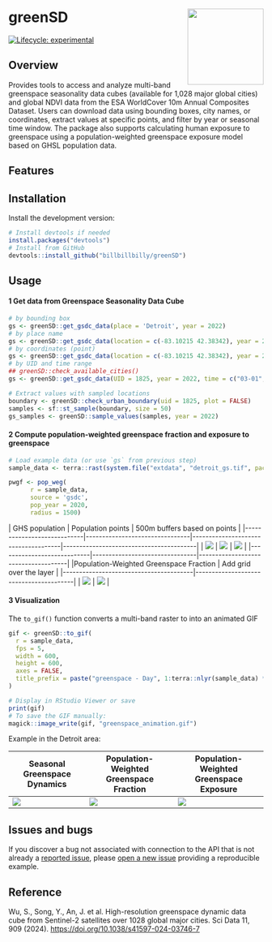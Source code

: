 # greenSD <a href="https://github.com/billbillbilly/greenSD/"><img src="images/logo.png" align="right" height="150" /></a>

<!-- badges: start -->
[![Lifecycle:
experimental](https://img.shields.io/badge/lifecycle-experimental-orange.svg)](https://lifecycle.r-lib.org/articles/stages.html#experimental)
<!-- badges: end -->

## Overview
Provides tools to access and analyze multi-band greenspace seasonality data cubes 
(available for 1,028 major global cities) and global NDVI data from the ESA 
WorldCover 10m Annual Composites Dataset. Users can download data using bounding 
boxes, city names, or coordinates, extract values at specific points, and filter 
by year or seasonal time window. The package also supports calculating human 
exposure to greenspace using a population-weighted greenspace exposure model 
based on GHSL population data.

## Features

## Installation
Install the development version:
```r
# Install devtools if needed
install.packages("devtools")
# Install from GitHub
devtools::install_github("billbillbilly/greenSD")
```

## Usage

#### 1 Get data from Greenspace Seasonality Data Cube
```r
# by bounding box
gs <- greenSD::get_gsdc_data(place = 'Detroit', year = 2022)
# by place name
gs <- greenSD::get_gsdc_data(location = c(-83.10215 42.38342), year = 2022)
# by coordinates (point)
gs <- greenSD::get_gsdc_data(location = c(-83.10215 42.38342), year = 2022)
# by UID and time range
## greenSD::check_available_cities()
gs <- greenSD::get_gsdc_data(UID = 1825, year = 2022, time = c("03-01", "09-01"))

# Extract values with sampled locations
boundary <- greenSD::check_urban_boundary(uid = 1825, plot = FALSE)
samples <- sf::st_sample(boundary, size = 50)
gs_samples <- greenSD::sample_values(samples, year = 2022)
```

#### 2 Compute population-weighted greenspace fraction and exposure to greenspace
```r
# Load example data (or use `gs` from previous step)
sample_data <- terra::rast(system.file("extdata", "detroit_gs.tif", package = "greenSD"))

pwgf <- pop_weg(
      r = sample_data,
      source = 'gsdc',
      pop_year = 2020,
      radius = 1500)

```

|       GHS population       |       Population points        |    500m buffers based on points     | 
|----------------------------|--------------------------------|-------------------------------------|-----------------------------------------|
| ![](images/population.png) | ![](images/population_pts.png) | ![](images/pop_pt_buffers_500m.png) | 
|----------------------------|--------------------------------|-------------------------------------|
|Population-Weighted Greenspace Fraction |  Add grid over the layer | 
|----------------------------------------|----------------------------------------|
|     ![](images/pwgf.png)               |  ![](images/grid_500m.png) |

#### 3 Visualization
The `to_gif()` function converts a multi-band raster to into an animated GIF

```r
gif <- greenSD::to_gif(
  r = sample_data,
  fps = 5,
  width = 600,
  height = 600,
  axes = FALSE,
  title_prefix = paste("greenspace - Day", 1:terra::nlyr(sample_data) * 10)
)

# Display in RStudio Viewer or save
print(gif)
# To save the GIF manually:
magick::image_write(gif, "greenspace_animation.gif")
```
Example in the Detroit area:

| Seasonal Greenspace Dynamics | Population-Weighted Greenspace Fraction | Population-Weighted Greenspace Exposure |
|------------------------------|------------------------------------------|------------------------------------------|
| ![](images/greenspace_animation.gif) | ![](images/greenspace_fraction_animation.gif) | ![](images/greenspace_exposure_animation.gif) |

## Issues and bugs
If you discover a bug not associated with connection to the API that is
not already a [reported
issue](https://github.com/billbillbilly/greenSD/issues), please [open
a new issue](https://github.com/billbillbilly/greenSD/issues/new)
providing a reproducible example.

## Reference
Wu, S., Song, Y., An, J. et al. High-resolution greenspace dynamic
data cube from Sentinel-2 satellites over 1028 global major cities.
Sci Data 11, 909 (2024). https://doi.org/10.1038/s41597-024-03746-7
